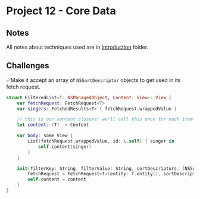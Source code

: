 # Project 12 - Core Data

## Notes

All notes about techniques used are in [Introduction](https://github.com/Sangsom/100-Days-of-SwiftUI/tree/master/Technique%20Projects/Project12%20-%20Core%20Data/Introduction) folder.

## Challenges

✅Make it accept an array of `NSSortDescriptor` objects to get used in its fetch request.

```swift
struct FilteredList<T: NSManagedObject, Content: View>: View {
    var fetchRequest: FetchRequest<T>
    var singers: FetchedResults<T> { fetchRequest.wrappedValue }

    // this is our content closure; we'll call this once for each item in the list
    let content: (T) -> Content

    var body: some View {
        List(fetchRequest.wrappedValue, id: \.self) { singer in
            self.content(singer)
        }
    }

    init(filterKey: String, filterValue: String, sortDescriptors: [NSSortDescriptor], @ViewBuilder content: @escaping (T) -> Content) {
        fetchRequest = FetchRequest<T>(entity: T.entity(), sortDescriptors: sortDescriptors, predicate: NSPredicate(format: "%K BEGINSWITH %@", filterKey, filterValue))
        self.content = content
    }
}
```
